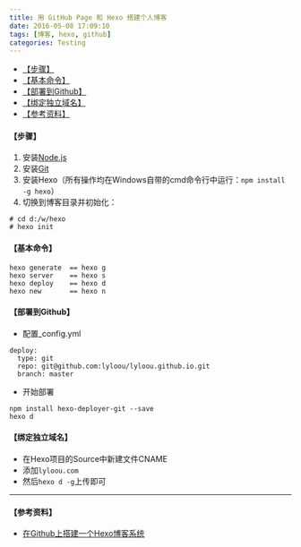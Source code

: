 ```yaml
---
title: 用 GitHub Page 和 Hexo 搭建个人博客
date: 2016-05-08 17:09:10
tags: [博客, hexo, github]
categories: Testing
---
```


<!-- MarkdownTOC -->

- [【步骤】](#【步骤】)
- [【基本命令】](#【基本命令】)
- [【部署到Github】](#【部署到github】)
- [【绑定独立域名】](#【绑定独立域名】)
- [【参考资料】](#【参考资料】)

<!-- /MarkdownTOC -->

#### 【步骤】
1. 安装[Node.js](https://nodejs.org/en/)
2. 安装[Git ](https://git-scm.com/)
3. 安装Hexo（所有操作均在Windows自带的cmd命令行中运行：`npm install -g hexo`）
4. 切换到博客目录并初始化：
```
# cd d:/w/hexo
# hexo init
```
<!--more-->

#### 【基本命令】
``` 
hexo generate  == hexo g
hexo server    == hexo s
hexo deploy    == hexo d
hexo new       == hexo n
```

#### 【部署到Github】
* 配置_config.yml
```
deploy:
  type: git
  repo: git@github.com:lyloou/lyloou.github.io.git
  branch: master
```
* 开始部署
```
npm install hexo-deployer-git --save
hexo d
```

#### 【绑定独立域名】
* 在Hexo项目的Source中新建文件CNAME
* 添加`lyloou.com`
* 然后`hexo d -g`上传即可

---
#### 【参考资料】
* [在Github上搭建一个Hexo博客系统](http://wenjunoy.com/2016/hexo-github-blog/)